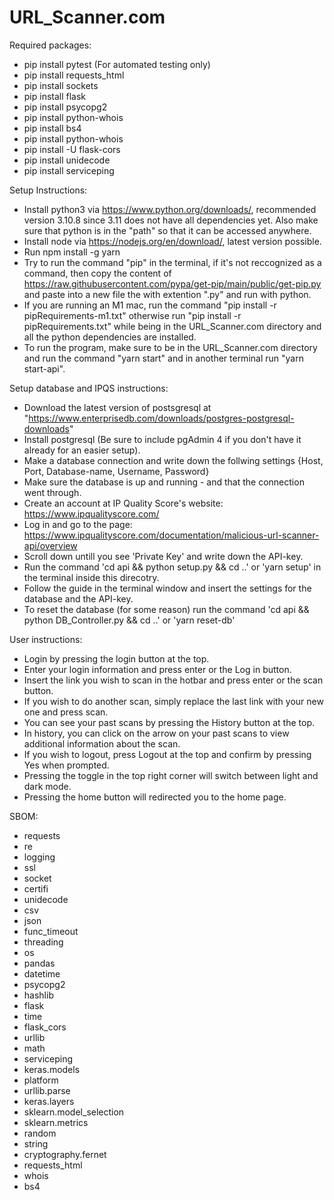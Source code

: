 # URL_Scanner.com

Required packages:
 * pip install pytest (For automated testing only)
 * pip install requests_html
 * pip install sockets
 * pip install flask
 * pip install psycopg2
 * pip install python-whois
 * pip install bs4
 * pip install python-whois
 * pip install -U flask-cors
 * pip install unidecode
 * pip install serviceping


Setup Instructions:
 * Install python3 via https://www.python.org/downloads/, recommended version 3.10.8 since 3.11 does not have all dependencies yet.
   Also make sure that python is in the "path" so that it can be accessed anywhere.
 * Install node via https://nodejs.org/en/download/, latest version possible.
 * Run npm install -g yarn
 * Try to run the command "pip" in the terminal, if it's not reccognized as a command, then copy the content of https://raw.githubusercontent.com/pypa/get-pip/main/public/get-pip.py and paste into a new file the with extention ".py" and run with python.
 * If you are running an M1 mac, run the command "pip install -r pipRequirements-m1.txt" otherwise run 
 "pip install -r pipRequirements.txt" while being in the URL_Scanner.com directory and all the python dependencies are installed.
 * To run the program, make sure to be in the URL_Scanner.com directory and run the command "yarn start" and in another terminal run "yarn start-api".


Setup database and IPQS instructions:
 * Download the latest version of postsgresql at "https://www.enterprisedb.com/downloads/postgres-postgresql-downloads"
 * Install postgresql (Be sure to include pgAdmin 4 if you don't have it already for an easier setup).
 * Make a database connection and write down the follwing settings {Host, Port, Database-name, Username, Password}
 * Make sure the database is up and running - and that the connection went through.
 * Create an account at IP Quality Score's website: https://www.ipqualityscore.com/
 * Log in and go to the page: https://www.ipqualityscore.com/documentation/malicious-url-scanner-api/overview
 * Scroll down untill you see 'Private Key' and write down the API-key.
 * Run the command 'cd api && python setup.py && cd ..' or 'yarn setup' in the terminal inside this direcotry.
 * Follow the guide in the terminal window and insert the settings for the database and the API-key.
 * To reset the database (for some reason) run the command 'cd api && python DB_Controller.py && cd ..' or 'yarn reset-db'

User instructions:
 * Login by pressing the login button at the top.
 * Enter your login information and press enter or the Log in button.
 * Insert the link you wish to scan in the hotbar and press enter or the scan button.
 * If you wish to do another scan, simply replace the last link with your new one and press scan.
 * You can see your past scans by pressing the History button at the top.
 * In history, you can click on the arrow on your past scans to view additional information about the scan. 
 * If you wish to logout, press Logout at the top and confirm by pressing Yes when prompted.
 * Pressing the toggle in the top right corner will switch between light and dark mode.
 * Pressing the home button will redirected you to the home page. 


SBOM:
* requests
* re
* logging
* ssl
* socket
* certifi
* unidecode
* csv
* json
* func_timeout
* threading
* os
* pandas
* datetime
* psycopg2
* hashlib
* flask
* time
* flask_cors
* urllib
* math
* serviceping
* keras.models
* platform
* urllib.parse
* keras.layers
* sklearn.model_selection
* sklearn.metrics
* random
* string
* cryptography.fernet
* requests_html
* whois
* bs4
